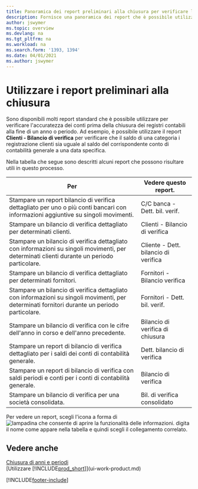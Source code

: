 ```yaml
---
title: Panoramica dei report preliminari alla chiusura per verificare l'accuratezza dei conti
description: Fornisce una panoramica dei report che è possibile utilizzare per verificare l'accuratezza dei conti prima della chiusura dei registri contabili alla fine di un anno o periodo.
author: jswymer
ms.topic: overview
ms.devlang: na
ms.tgt_pltfrm: na
ms.workload: na
ms.search.form: '1393, 1394'
ms.date: 04/01/2021
ms.author: jswymer
---
```

# Utilizzare i report preliminari alla chiusura

Sono disponibili molti report standard che è possibile utilizzare per verificare l'accuratezza dei conti prima della chiusura dei registri contabili alla fine di un anno o periodo. Ad esempio, è possibile utilizzare il report **Clienti - Bilancio di verifica** per verificare che il saldo di una categoria i registrazione clienti sia uguale al saldo del corrispondente conto di contabilità generale a una data specifica.

Nella tabella che segue sono descritti alcuni report che possono risultare utili in questo processo.

| Per | Vedere questo report. |
| --- | --- |
| Stampare un report bilancio di verifica dettagliato per uno o più conti bancari con informazioni aggiuntive su singoli movimenti. |C/C banca - Dett. bil. verif. |
| Stampare un bilancio di verifica dettagliato per determinati clienti. |Clienti - Bilancio di verifica |
| Stampare un bilancio di verifica dettagliato con informazioni su singoli movimenti, per determinati clienti durante un periodo particolare. |Cliente - Dett. bilancio di verifica |
| Stampare un bilancio di verifica dettagliato per determinati fornitori. |Fornitori - Bilancio verifica |
| Stampare un bilancio di verifica dettagliato con informazioni su singoli movimenti, per determinati fornitori durante un periodo particolare. |Fornitori - Dett. bil. verif. |
| Stampare un bilancio di verifica con le cifre dell'anno in corso e dell'anno precedente. |Bilancio di verifica di chiusura |
| Stampare un report di bilancio di verifica dettagliato per i saldi dei conti di contabilità generale. |Dett. bilancio di verifica |
| Stampare un report di bilancio di verifica con saldi periodi e conti per i conti di contabilità generale. |Bilancio di verifica |
| Stampare un bilancio di verifica per una società consolidata. |Bil. di verifica consolidato |

Per vedere un report, scegli l'icona a forma di ![lampadina che consente di aprire la funzionalità delle informazioni.](media/ui-search/search_small.png "Dimmi cosa vuoi fare") digita il nome come appare nella tabella e quindi scegli il collegamento correlato.

## Vedere anche

[Chiusura di anni e periodi](year-close-years-periods.md)  
[Utilizzare [!INCLUDE[prod_short](includes/prod_short.md)]](ui-work-product.md)



[!INCLUDE[footer-include](includes/footer-banner.md)]